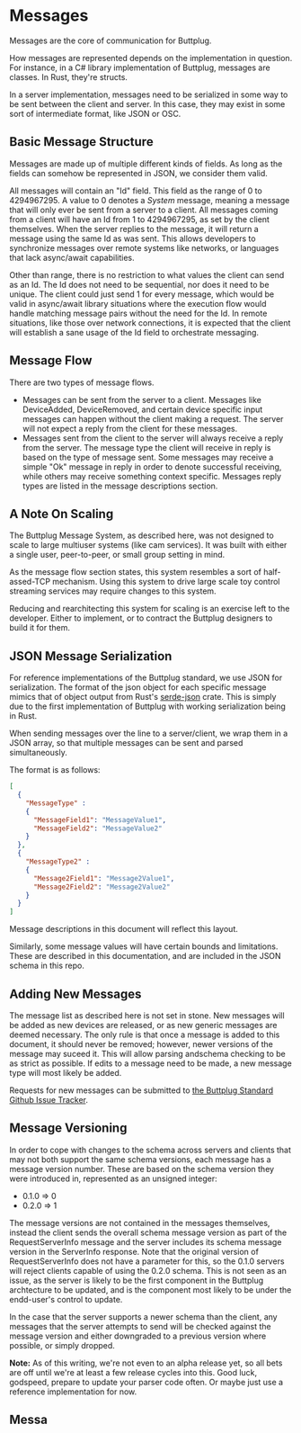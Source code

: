 # Messages

Messages are the core of communication for Buttplug.

How messages are represented depends on the implementation in
question. For instance, in a C# library implementation of Buttplug,
messages are classes. In Rust, they're structs.

In a server implementation, messages need to be serialized in some way
to be sent between the client and server. In this case, they may exist
in some sort of intermediate format, like JSON or OSC.


## Basic Message Structure

Messages are made up of multiple different kinds of fields. As long as
the fields can somehow be represented in JSON, we consider them valid.

All messages will contain an "Id" field. This field as the range of 0
to 4294967295. A value to 0 denotes a *System* message, meaning a
message that will only ever be sent from a server to a client. All
messages coming from a client will have an Id from 1 to 4294967295, as
set by the client themselves. When the server replies to the message,
it will return a message using the same Id as was sent. This allows
developers to synchronize messages over remote systems like networks,
or languages that lack async/await capabilities.

Other than range, there is no restriction to what values the client
can send as an Id. The Id does not need to be sequential, nor does it
need to be unique. The client could just send 1 for every message,
which would be valid in async/await library situations where the
execution flow would handle matching message pairs without the need
for the Id. In remote situations, like those over network connections,
it is expected that the client will establish a sane usage of the Id
field to orchestrate messaging.


## Message Flow

There are two types of message flows.

- Messages can be sent from the server to a client. Messages like
  DeviceAdded, DeviceRemoved, and certain device specific input
  messages can happen without the client making a request. The server
  will not expect a reply from the client for these messages.
- Messages sent from the client to the server will always receive a
  reply from the server. The message type the client will receive in
  reply is based on the type of message sent. Some messages may
  receive a simple "Ok" message in reply in order to denote successful
  receiving, while others may receive something context specific.
  Messages reply types are listed in the message descriptions section.


## A Note On Scaling

The Buttplug Message System, as described here, was not designed to
scale to large multiuser systems (like cam services). It was built
with either a single user, peer-to-peer, or small group setting in
mind.

As the message flow section states, this system resembles a sort of
half-assed-TCP mechanism. Using this system to drive large scale toy
control streaming services may require changes to this system.

Reducing and rearchitecting this system for scaling is an exercise
left to the developer. Either to implement, or to contract the
Buttplug designers to build it for them.


## JSON Message Serialization

For reference implementations of the Buttplug standard, we use JSON
for serialization. The format of the json object for each specific
message mimics that of object output from Rust's
[serde-json](https://github.com/serde-rs/json) crate. This is simply
due to the first implementation of Buttplug with working serialization
being in Rust.

When sending messages over the line to a server/client, we wrap them
in a JSON array, so that multiple messages can be sent and parsed
simultaneously.

The format is as follows:

```json
[
  {
    "MessageType" :
    {
      "MessageField1": "MessageValue1",
      "MessageField2": "MessageValue2"
    }
  },
  {
    "MessageType2" :
    {
      "Message2Field1": "Message2Value1",
      "Message2Field2": "Message2Value2"
    }
  }
]
```

Message descriptions in this document will reflect this layout.

Similarly, some message values will have certain bounds and
limitations. These are described in this documentation, and are
included in the JSON schema in this repo.


## Adding New Messages

The message list as described here is not set in stone. New messages will be added as new devices are released, or as new generic messages are deemed necessary. The only rule is that once a message is added to this document, it should never be removed; however, newer versions of the message may suceed it. This will allow parsing andschema checking to be as strict as possible. If edits to a message need to be made, a new message type will most likely be added.

Requests for new messages can be submitted to [the Buttplug Standard Github Issue Tracker](https://github.com/metafetish/buttplug/issues).


## Message Versioning

In order to cope with changes to the schema across servers and clients that may not both support the same schema versions, each message has a message version number. These are based on the schema version they were introduced in, represented as an unsigned integer:

* 0.1.0 => 0
* 0.2.0 => 1

The message versions are not contained in the messages themselves, instead the client sends the overall schema message version as part of the RequestServerInfo message and the server includes its schema message version in the ServerInfo response. Note that the original version of RequestServerInfo does not have a parameter for this, so the 0.1.0 servers will reject clients capable of using the 0.2.0 schema. This is not seen as an issue, as the server is likely to be the first component in the Buttplug archtecture to be updated, and is the component most likely to be under the endd-user's control to update.

In the case that the server supports a newer schema than the client, any messages that the server attempts to send will be checked against the message version and either downgraded to a previous version where possible, or simply dropped.


**Note:** As of this writing, we're not even to an alpha release yet,
so all bets are off until we're at least a few release cycles into
this. Good luck, godspeed, prepare to update your parser code often.
Or maybe just use a reference implementation for now.

## Messa
